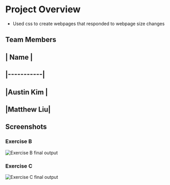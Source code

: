 # Project Overview
- Used css to create webpages that responded to webpage size changes
## Team Members 
## |   Name    |
## |-----------|
## |Austin Kim |
## |Matthew Liu|
## Screenshots
### Exercise B
![Exercise B final output](./ExerciseB.gif)
### Exercise C
![Exercise C final output](./ExerciseC.gif)

